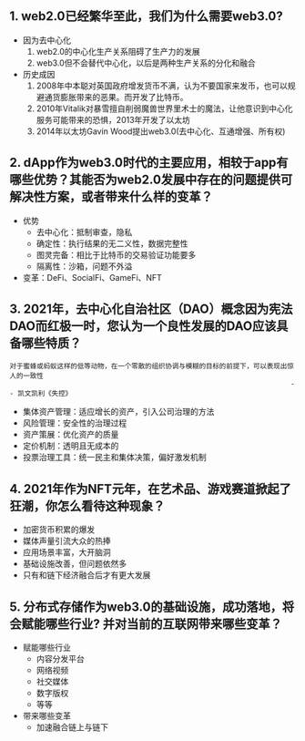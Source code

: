 ## 1. web2.0已经繁华至此，我们为什么需要web3.0?
- 因为去中心化
  1. web2.0的中心化生产关系阻碍了生产力的发展
  2. web3.0但不会替代中心化，以后是两种生产关系的分化和融合
- 历史成因  
  1. 2008年中本聪对英国政府增发货币不满，认为不要国家来发币，也可以规避通货膨胀带来的恶果。而开发了比特币。
  2. 2010年Vitalik对暴雪擅自削弱魔兽世界里术士的魔法，让他意识到中心化服务可能带来的恐惧，2013年开发了以太坊
  3. 2014年以太坊Gavin Wood提出web3.0(去中心化、互通增强、所有权)

## 2. dApp作为web3.0时代的主要应用，相较于app有哪些优势？其能否为web2.0发展中存在的问题提供可解决性方案，或者带来什么样的变革？
- 优势
  - 去中心化：抵制审查，隐私
  - 确定性：执行结果的无二义性，数据完整性
  - 图灵完备：相比于比特币的交易验证功能要多
  - 隔离性：沙箱，问题不外溢
- 变革：DeFi、SocialFi、GameFi、NFT

## 3. 2021年，去中心化自治社区（DAO）概念因为宪法DAO而红极一时，您认为一个良性发展的DAO应该具备哪些特质？
```
对于蜜蜂或蚂蚁这样的低等动物，在一个零散的组织协调与模糊的目标的前提下，可以表现出惊人的一致性 
                                                                     -- 凯文凯利《失控》
```
- 集体资产管理：适应增长的资产，引入公司治理的方法
- 风险管理：安全性的治理过程 
- 资产策展：优化资产的质量
- 定价机制：透明且无成本的
- 投票治理工具：统一民主和集体决策，偏好激发机制

## 4. 2021年作为NFT元年，在艺术品、游戏赛道掀起了狂潮，你怎么看待这种现象？
- 加密货币积累的爆发
- 媒体声量引流大众的热捧
- 应用场景丰富，大开脑洞
- 基础设施改善，但问题依然多
- 只有和链下经济融合后才有更大发展

## 5. 分布式存储作为web3.0的基础设施，成功落地，将会赋能哪些行业? 并对当前的互联网带来哪些变革？
- 赋能哪些行业
  - 内容分发平台
  - 网络视频
  - 社交媒体
  - 数字版权
  - 等等
- 带来哪些变革
  - 加速融合链上与链下
